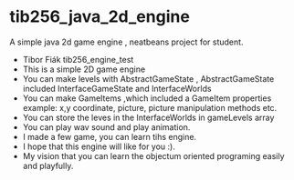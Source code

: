 # tib256_java_2d_engine
A simple java 2d game engine , neatbeans project for student.


 * Tibor Fiák  tib256_engine_test
 * This is a simple 2D game engine
 * You can make levels with AbstractGameState , AbstractGameState included InterfaceGameState and InterfaceWorlds
 * You can make GameItems ,which included a GameItem properties example: x,y coordinate, picture, picture manipulation methods etc. 
 * You can store the leves in the InterfaceWorlds in gameLevels array
 * You can play wav sound and play animation.
 * I made a few game, you can learn tihs engine.
 * I hope that this engine will like for you :).
 * My vision that you can learn the objectum oriented programing easily and playfully.
 
